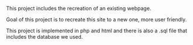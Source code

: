 This project includes the recreation of an existing webpage.

Goal of this project is to recreate this site to a new one, more user friendly.

This project is implemented in php and html and there is also a .sql file that includes the database we used. 
